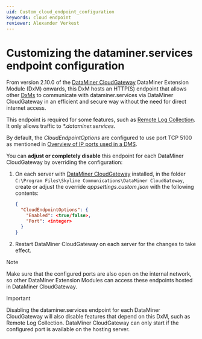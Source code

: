 ```yaml
---
uid: Custom_cloud_endpoint_configuration
keywords: cloud endpoint
reviewer: Alexander Verkest
---
```


# Customizing the dataminer.services endpoint configuration

From version 2.10.0 of the [DataMiner CloudGateway](xref:DataMinerExtensionModules#cloudgateway) DataMiner Extension Module (DxM) onwards, this DxM hosts an HTTP(S) endpoint that allows other [DxMs](xref:DataMinerExtensionModules) to communicate with dataminer.services via DataMiner CloudGateway in an efficient and secure way without the need for direct internet access.

This endpoint is required for some features, such as [Remote Log Collection](xref:RemoteLogCollection). It only allows traffic to *\*.dataminer.services*.

By default, the *CloudEndpointOptions* are configured to use port TCP 5100 as mentioned in [Overview of IP ports used in a DMS](xref:Configuring_the_IP_network_ports#overview-of-ip-ports-used-in-a-dms).

You can **adjust or completely disable** this endpoint for each DataMiner CloudGateway by overriding the configuration:

1. On each server with [DataMiner CloudGateway](xref:DataMinerExtensionModules#cloudgateway) installed, in the folder `C:\Program Files\Skyline Communications\DataMiner CloudGateway`, create or adjust the override *appsettings.custom.json* with the following contents:

   ```json
   {
     "CloudEndpointOptions": {
       "Enabled": <true/false>, 
       "Port": <integer>
     }
   }
   ```
  
1. Restart DataMiner CloudGateway on each server for the changes to take effect.

> [!NOTE]
> Make sure that the configured ports are also open on the internal network, so other DataMiner Extension Modules can access these endpoints hosted in DataMiner CloudGateway.

> [!IMPORTANT]
> Disabling the dataminer.services endpoint for each DataMiner CloudGateway will also disable features that depend on this DxM, such as Remote Log Collection. DataMiner CloudGateway can only start if the configured port is available on the hosting server.
